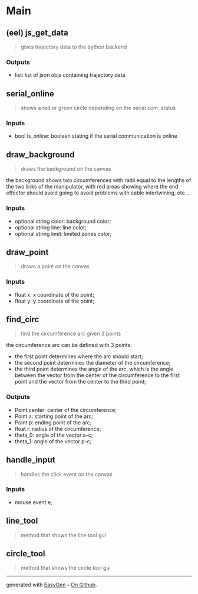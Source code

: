 # Main


## (eel) js_get_data
> gives trajectory data to the python backend


### Outputs
- list: list of json objs containing trajectory data
 



## serial_online
> shows a red or green circle depending on the serial com. status

### Inputs
- bool is_online: boolean stating if the serial communication is online

 



## draw_background
> draws the background on the canvas

the background shows two circumferences with radii equal to the lengths of the two links of the manipulator, with red areas showing where the end effector should avoid going to avoid problems with cable intertwining, etc...
### Inputs
- optional string color: background color;
 - optional string line: line color;
 - optional string limit: limited zones color;

 



## draw_point
> draws a point on the canvas

### Inputs
- float x: x coordinate of the point;
 - float y: y coordinate of the point;

 



## find_circ
> find the circumference arc given 3 points

the circumference arc can be defined with 3 points:
 * the first point determines where the arc should start;
 * the second point determines the diameter of the circumference;
 * the third point determines the angle of the arc, which is the angle between the vector from the center 
 of the circumference to the first point and the vector from the center to the third point;

### Outputs
- Point center: center of the circumference;
 - Point a: starting point of the arc;
 - Point p: ending point of the arc;
 - float r: radius of the circumference;
 - theta_0: angle of the vector a-c;
 - theta_1: angle of the vector p-c;
 



## handle_input
> handles the click event on the canvas

### Inputs
- mouse event e;

 



## line_tool
> method that shows the line tool gui


 



## circle_tool
> method that shows the circle tool gui


 


---

generated with [EasyGen](http://easygen.altervista.org/) - [On Github](https://github.com/dede-amdp/easygen).